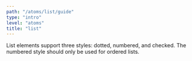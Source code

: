 ```yaml
---
path: "/atoms/list/guide"
type: "intro"
level: "atoms"
title: "list"
---
```


List elements support three styles: dotted, numbered, and checked. The numbered style should only be used for ordered lists.